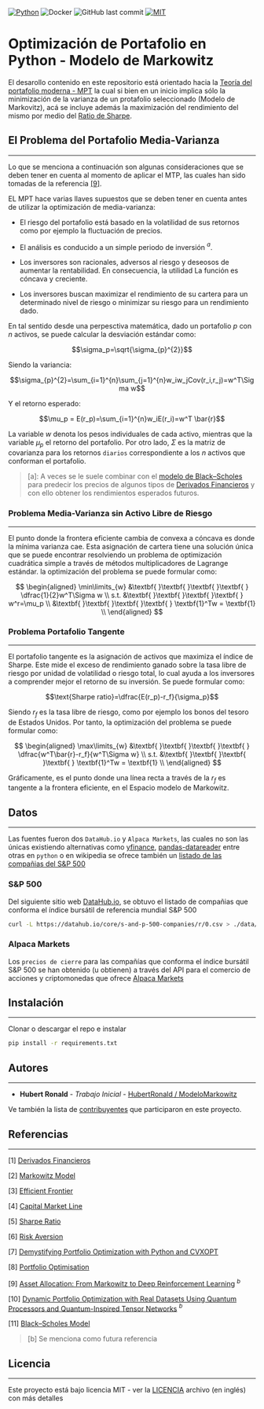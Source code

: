 [![Python](https://img.shields.io/badge/python-3670A0?style=flat-square&logo=python&logoColor=ffdd54)](https://www.python.org/dev/peps/pep-0537/#schedule-first-bugfix-release)
![Docker](https://img.shields.io/badge/docker-%230db7ed.svg?style=flat-square&logo=docker&logoColor=white)
![GitHub last commit](https://img.shields.io/github/last-commit/hubertronald/TemplateDockerDjango?style=flat-square)
[![MIT](https://img.shields.io/github/license/hubertronald/TemplateDockerDjango?style=flat-square)](LICENSE)

# Optimización de Portafolio en Python - Modelo de Markowitz

El desarollo contenido en este repositorio está orientado hacia la [Teoría del portafolio moderna - MPT](https://es.wikipedia.org/wiki/Teor%C3%ADa_del_portafolio_moderna)  la cual si bien en un inicio implica sólo la minimización de la varianza de un protafolio seleccionado (Modelo de Markovitz), acá se incluye además la maximización del rendimiento del mismo por medio del [Ratio de Sharpe](https://es.wikipedia.org/wiki/Ratio_de_Sharpe).


## El Problema del Portafolio Media-Varianza
---
Lo que se menciona a continuación son algunas consideraciones que se deben tener en cuenta al momento de aplicar el MTP, las cuales han sido tomadas de la referencia [[9]](https://arxiv.org/abs/2208.07158).

EL MPT hace varias llaves supuestos que se deben tener en cuenta antes de utilizar la optimización de media-varianza:

- El riesgo del portafolio está basado en la volatilidad de sus retornos como por ejemplo la fluctuación de precios.

- El análisis es conducido a un simple periodo de inversión $^{a}$.

- Los inversores son racionales, adversos al riesgo y deseosos de aumentar la rentabilidad. En consecuencia, la utilidad La función es cóncava y creciente.

- Los inversores buscan maximizar el rendimiento de su cartera para un determinado nivel de riesgo o minimizar su riesgo para un rendimiento dado.

En tal sentido desde una perpesctiva matemática, dado un portafolio $p$ con $n$ activos, se puede calcular la desviación estándar como:


$$\sigma_p=\sqrt{\sigma_{p}^{2}}$$

Siendo la variancia:

$$\sigma_{p}^{2}=\sum_{i=1}^{n}\sum_{j=1}^{n}w_iw_jCov(r_i,r_j)=w^T\Sigma w$$

Y el retorno esperado:

$$\mu_p = E(r_p)=\sum_{i=1}^{n}w_iE(r_i)=w^T \bar{r}$$

La variable $w$ denota los pesos individuales de cada activo, mientras que la variable $\mu_p$ el retorno del portafolio. Por otro lado, $\Sigma$ es la matriz de covarianza para los retornos `diarios` correspondiente a los $n$ activos que conforman el portafolio.

> [a]: A veces se le suele combinar con el [modelo de Black–Scholes](https://en.wikipedia.org/wiki/Black%E2%80%93Scholes_model) para predecir los precios de algunos tipos de [Derivados Financieros](https://es.wikipedia.org/wiki/Derivado_financiero) y con ello obtener los rendimientos esperados futuros.

### Problema Media-Varianza sin Activo Libre de Riesgo
---
El punto donde la frontera eficiente cambia de convexa a cóncava es donde la mínima varianza cae. Esta asignación de cartera tiene una solución única que se puede encontrar resolviendo un problema de optimización cuadrática simple a través de métodos multiplicadores de Lagrange estándar. la optimización del problema se puede formular como:

$$
\begin{aligned}
\min\limits_{w}     &\textbf{ }\textbf{ }\textbf{ }\textbf{ } \dfrac{1}{2}w^T\Sigma w \\
s.t.                &\textbf{ }\textbf{ }\textbf{ }\textbf{ } w^r=\mu_p \\
                    &\textbf{ }\textbf{ }\textbf{ }\textbf{ } \textbf{1}^Tw = \textbf{1} \\
\end{aligned}
$$

### Problema Portafolio Tangente
---
El portafolio tangente es la asignación de activos que maximiza el índice de Sharpe. Este mide el exceso de rendimiento ganado sobre la tasa libre de riesgo por unidad de volatilidad o riesgo total, lo cual ayuda a los inversores a comprender mejor el retorno de su inversión. Se puede formular como:

$$\text{Sharpe ratio}=\dfrac{E(r_p)-r_f}{\sigma_p}$$

Siendo $r_f$ es la tasa libre de riesgo, como por ejemplo los bonos del tesoro de Estados Unidos. Por tanto, la optimización del problema se puede formular como:

$$
\begin{aligned}
\max\limits_{w}     &\textbf{ }\textbf{ }\textbf{ }\textbf{ } \dfrac{w^T\bar{r}-r_f}{w^T\Sigma w} \\
s.t.                 &\textbf{ }\textbf{ }\textbf{ }\textbf{ } \textbf{1}^Tw = \textbf{1} \\
\end{aligned}
$$

Gráficamente, es el punto donde una línea recta a través de la $r_f$ es tangente a la frontera eficiente, en el Espacio modelo de Markowitz.

## Datos
---
Las fuentes fueron dos `DataHub.io` y `Alpaca Markets`, las cuales no son las únicas existiendo alternativas como [yfinance](https://pypi.org/project/yfinance/), [pandas-datareader](https://pypi.org/project/pandas-datareader/) entre otras en `python`
o en wikipedia se ofrece también un [listado de las compañias del S&P 500](https://en.wikipedia.org/wiki/List_of_S%26P_500_companies)

### S&P 500

Del siguiente sitio web [DataHub.io](https://datahub.io/core/s-and-p-500-companies), se obtuvo el listado de compañias que conforma el índice bursátil de referencia mundial S&P 500

```bash
curl -L https://datahub.io/core/s-and-p-500-companies/r/0.csv > ./data/s_and_p_500_companies.csv
```

### Alpaca Markets

Los `precios de cierre` para las compañías que conforma el índice bursátil S&P 500 se han obtenido (u obtienen) a través del API para el comercio de acciones y criptomonedas que ofrece [Alpaca Markets](https://alpaca.markets/)

## Instalación
---
Clonar o descargar el repo e instalar

```bash
pip install -r requirements.txt
```

## Autores
---
* **Hubert Ronald** - *Trabajo Inicial* - [HubertRonald / ModeloMarkowitz](https://github.com/HubertRonald/ModeloMarkowitz)

Ve también la lista de [contribuyentes](https://github.com/HubertRonald/ModeloMarkowitz/contributors) que participaron en este proyecto.


## Referencias
---
[1] [Derivados Financieros](https://es.wikipedia.org/wiki/Derivado_financiero)

[2] [Markowitz Model](https://en.wikipedia.org/wiki/Markowitz_model)

[3] [Efficient Frontier](https://en.wikipedia.org/wiki/Efficient_frontier)

[4] [Capital Market Line](https://en.wikipedia.org/wiki/Capital_market_line)

[5] [Sharpe Ratio](https://en.wikipedia.org/wiki/Sharpe_ratio)

[6] [Risk Aversion](https://en.wikipedia.org/wiki/Risk_aversion)

[7] [Demystifying Portfolio Optimization with Python and CVXOPT](https://druce.ai/2020/12/portfolio-opimization)

[8] [Portfolio Optimisation](https://quantpy.com.au/python-for-finance/portfolio-optimisation/)

[9] [Asset Allocation: From Markowitz to Deep Reinforcement Learning](https://arxiv.org/abs/2208.07158) $^{b}$

[10] [Dynamic Portfolio Optimization with Real Datasets Using Quantum Processors and Quantum-Inspired Tensor Networks](https://arxiv.org/abs/2007.00017) $^{b}$

[11] [Black–Scholes Model](https://en.wikipedia.org/wiki/Black%E2%80%93Scholes_model)

> [b] Se menciona como futura referencia

## Licencia
---
Este proyecto está bajo licencia MIT - ver la [LICENCIA](LICENSE) archivo (en inglés) con más detalles
